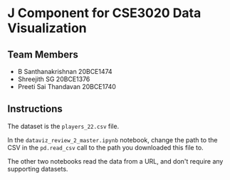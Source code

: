 # J Component for CSE3020 Data Visualization

## Team Members
- B Santhanakrishnan 20BCE1474
- Shreejith SG 20BCE1376
- Preeti Sai Thandavan 20BCE1740

## Instructions

The dataset is the `players_22.csv` file.

In the `dataviz_review_2_master.ipynb` notebook, change the path to the CSV in the `pd.read_csv` call to the path you downloaded this file to.

The other two notebooks read the data from a URL, and don't require any supporting datasets.

